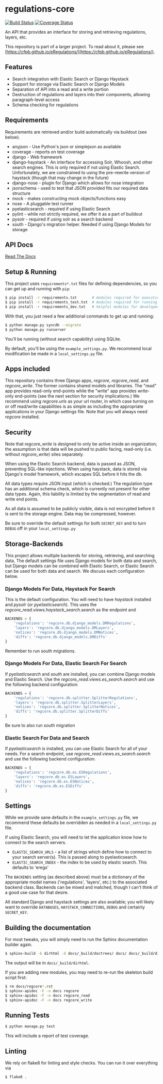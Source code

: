 regulations-core
================

[![Build Status](https://travis-ci.org/cfpb/regulations-core.png)](https://travis-ci.org/cfpb/regulations-core)
[![Coverage Status](https://coveralls.io/repos/cfpb/regulations-core/badge.png)](https://coveralls.io/r/cfpb/regulations-core)

An API that provides an interface for storing and retrieving regulations,
layers, etc.

This repository is part of a larger project. To read about it, please see 
[https://cfpb.github.io/eRegulations/](https://cfpb.github.io/eRegulations/).

## Features

* Search integration with Elastic Search or Django Haystack
* Support for storage via Elastic Search or Django Models
* Separation of API into a read and a write portion
* Destruction of regulations and layers into their components, allowing
  paragraph-level access
* Schema checking for regulations

## Requirements

Requirements are retrieved and/or build automatically via buildout (see
below).

* anyjson - Use Python's json or simplejson as available
* coverage - reports on test coverage
* django - Web framework
* django-haystack - An interface for accessing Solr, Whoosh, and other search
  engines. This is only required if not using Elastic Search. Unfortunately, 
  we are constrained to using the pre-rewrite version of haystack (though 
  that may change in the future)
* django-nose - plugin for Django which allows for nose integration
* jsonschema - used to test that JSON provided fits our required data
  structure
* mock - makes constructing mock objects/functions easy
* nose - A pluggable test runner
* pyelasticsearch - required if using Elastic Search
* pylint - while not strictly required, we offer it as a part of buildout
* pysolr - required if using solr as a search backend
* south - Django's migration helper. Needed if using Django Models for
  storage

## API Docs

[Read The Docs](http://regulations-core.readthedocs.org/en/latest/)

## Setup & Running

This project uses `requirements*.txt` files for defining dependencies, so you
can get up and running with `pip`:

```bash
$ pip install -r requirements.txt       # modules required for execution
$ pip install -r requirements_test.txt  # modules required for running tests
$ pip install -r requirements_dev.txt   # helpful modules for developers
```

With that, you just need a few additional commands to get up and running:
```bash
$ python manage.py syncdb --migrate
$ python manage.py runserver
```

You'll be running (without search capability) using SQLite.

By default, you'll be using the `example_settings.py`. We recommend local
modification be made in a `local_settings.py` file.

## Apps included

This repository contains three Django apps, *regcore*, *regcore_read*, and
*regcore_write*. The former contains shared models and libraries. The "read"
app provides read-only end-points while the "write" app provides write-only
end-points (see the next section for security implications.) We recommend
using *regcore.urls* as your url router, in which case turning on or off
read/write capabilities is as simple as including the appropriate
applications in your Django settings file. Note that you will always need
*regcore* installed.


## Security

Note that *regcore_write* is designed to only be active inside an
organization; the assumption is that data will be pushed to public facing,
read-only (i.e. without *regcore_write*) sites separately.

When using the Elastic Search backend, data is passed as JSON, preventing
SQL-like injections. When using haystack, data is stored via Django's model
framework, which escapes SQL before it hits the db.

All data types require JSON input (which is checked.) The regulation type
has an additional schema check, which is currently not present for other
data types. Again, this liability is limited by the segmentation of read and
write end points.

As all data is assumed to be publicly visible, data is not encrypted before
it is sent to the storage engine. Data may be compressed, however.

Be sure to override the default settings for both `SECRET_KEY` and to
turn `DEBUG` off in your `local_settings.py`

## Storage-Backends

This project allows multiple backends for storing, retrieving, and searching
data. The default settings file uses Django models for both data and search,
but Django models can be combined with Elastic Search, or Elastic Search can
be used for both data and search. We discuss each configuration below.

### Django Models For Data, Haystack For Search

This is the default configuration. You will need to have *haystack*
installed and *pysolr* (or *pyelasticsearch*). This uses the
*regcore_read.views.haystack_search.search* as the endpoint and

```python
BACKENDS = {
    'regulations': 'regcore.db.django_models.DMRegulations',
    'layers': 'regcore.db.django_models.DMLayers',
    'notices': 'regcore.db.django_models.DMNotices',
    'diffs': 'regcore.db.django_models.DMDiffs'
}
```

Remember to run south migrations.

### Django Models For Data, Elastic Search For Search

If *pyelasticsearch* and *south* are installed, you can combine Django
models and Elastic Search. Use the *regcore_read.views.es_search.search* and
use the following backend configuration:

```python
BACKENDS = {
    'regulations': 'regcore.db.splitter.SplitterRegulations',
    'layers': 'regcore.db.splitter.SplitterLayers',
    'notices': 'regcore.db.splitter.SplitterNotices',
    'diffs': 'regcore.db.splitter.SplitterDiffs'
}
```

Be sure to also run south migration

### Elastic Search For Data and Search

If *pyelasticsearch* is installed, you can use Elastic Search for all of
your needs. For a search endpoint, use *regcore_read.views.es_search.search* 
and use the following backend configuration:

```python
BACKENDS = {
    'regulations': 'regcore.db.es.ESRegulations',
    'layers': 'regcore.db.es.ESLayers',
    'notices': 'regcore.db.es.ESNotices',
    'diffs': 'regcore.db.es.ESDiffs'
}
```


## Settings

While we provide sane defaults in the `example_settings.py` file, we recommend
these defaults be overridden as needed in a `local_settings.py` file.

If using Elastic Search, you will need to let the application know how to
connect to the search servers.

* `ELASTIC_SEARCH_URLS` - a list of strings which define how to connect
  to your search server(s). This is passed along to pyelasticsearch.
* `ELASTIC_SEARCH_INDEX` - the index to be used by elastic search. This
  defaults to 'eregs'

The `BACKENDS` setting (as described above) must be a dictionary of the
appropriate model names ('regulations', 'layers', etc.) to the associated
backend class. Backends can be mixed and matched, though I can't think of a
good use case for that desire.

All standard Django and haystack settings are also available; you will likely
want to override `DATABASES`, `HAYSTACK_CONNECTIONS`, `DEBUG` and certainly
`SECRET_KEY`.

## Building the documentation

For most tweaks, you will simply need to run the Sphinx documentation
builder again.

```bash
$ sphinx-build -b dirhtml -d docs/_build/doctrees/ docs/ docs/_build/dirhtml/
```

The output will be in `docs/_build/dirhtml`.

If you are adding new modules, you may need to re-run the skeleton build
script first:

```bash
$ rm docs/regcore*.rst
$ sphinx-apidoc -F -o docs regcore
$ sphinx-apidoc -F -o docs regcore_read
$ sphinx-apidoc -F -o docs regcore_write
```

##  Running Tests

```bash
$ python manage.py test
```

This will include a report of test coverage.

## Linting

We rely on flake8 for linting and style checks. You can run it over everything
via

```bash
$ flake8 .
```
